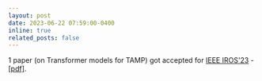 ```yaml
---
layout: post
date: 2023-06-22 07:59:00-0400
inline: true
related_posts: false
---
```


1 paper (on Transformer models for TAMP) got accepted for [IEEE IROS'23](https://ieeexplore.ieee.org/document/10342010) - [[pdf]](https://ieeexplore.ieee.org/stamp/stamp.jsp?tp=&arnumber=10342010).
